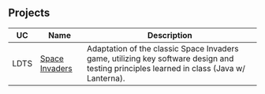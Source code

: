 ## Projects
| UC   | Name           | Description                                                                                                               |
|------|----------------|---------------------------------------------------------------------------------------------------------------------------|
| LDTS | [Space Invaders](https://github.com/FEUP-LDTS-2023/project-l14gr08) | Adaptation of the classic Space Invaders game, utilizing key software design and testing principles learned in class (Java w/ Lanterna). |

<!--
**AlexL534/AlexL534** is a ✨ _special_ ✨ repository because its `README.md` (this file) appears on your GitHub profile.

Here are some ideas to get you started:

- 🔭 I’m currently working on ...
- 🌱 I’m currently learning ...
- 👯 I’m looking to collaborate on ...
- 🤔 I’m looking for help with ...
- 💬 Ask me about ...
- 📫 How to reach me: ...
- 😄 Pronouns: ...
- ⚡ Fun fact: ...
-->
